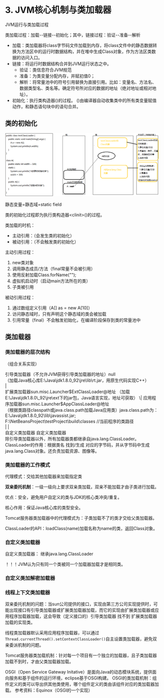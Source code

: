 # 3. JVM核心机制与类加载器

JVM运行与类加载过程 

类加载过程：加载--链接--初始化；其中，链接过程：验证--准备--解析 

* 加载：类加载器将class字节码文件加载到内存，将class文件中的静态数据转换为方法区中的运行时数据结构，并在堆中生成Class对象，作为方法区类数据的访问入口。 
* 链接：将运行时数据结构合并到JVM运行状态之中。 
  * 验证：类信息符合JVM规范 
  * 准备：为类变量分配内存，并赋初值0； 
  * 解析：将常量池中的符号引用替换为直接引用。比如：变量名、方法名、数据类型名、类名等。确定符号所对应的数据的地址（绝对地址或相对地址）。 
* 初始化：执行类构造器\(\)的过程。 \(\)由编译器自动收集类中的所有类变量赋值动作，和静态语句块中的语句合并。

## 类的初始化

![JVM&#x5185;&#x5B58;&#x6A21;&#x578B;](../.gitbook/assets/218-lei-jia-zai-guo-cheng.png)

静态变量=静态域=static field 

类的初始化过程即为执行类构造器&lt;clinit&gt;\(\)的过程。 

类加载的时机：

* 主动引用：（会发生类的初始化） 
* 被动引用：（不会触发类的初始化） 

主动引用过程：

1. new类对象
2. 调用静态成员/方法（final常量不会被引用） 
3. 使用反射加载Class.forName\(""\); 
4. 虚拟机启动时（启动main方法所在的类） 
5. 子类被引用

被动引用过程：

1. 通过数组定义引用（A\[\] as = new A\[10\]） 
2. 访问静态域时，只有声明这个静态域的类会被加载 
3. 引用常量（final）不会触发初始化，在编译阶段保存到类的常量池中

## 类加载器

### 类加载器的层次结构

（组合关系实现） 

引导类加载器（不允许JVM获得引导类加载器的地址）null   
（加载Java核心库E:\Java\jdk1.8.0\_92\jre\lib\rt.jar，用原生代码实现C++）   
            \|   
扩展类加载器sun.misc.Launcher$ExtClassLoader@地址  
 （加载E:\Java\jdk1.8.0\_92\jre\ext下的jar包，Java语言实现，地址可获取）   
                 \|  
应用程序加载器sun.misc.Launcher$AppClassLoader@地址   
（根据类路径classpath或java.class.path加载Java应用类）java.class.path为：E:\Java\jdk1.8.0\_92\lib\javassist.jar; F:\NetBeansProject\testProject\build\classes  //当前程序的类路径  
            \|                                \|  
自定义类加载器     自定义类加载器   
除引导类加载器以外，所有加载器类都继承自java.lang.ClassLoader。 ClassLoader的作用：根据类名 找到/生成 对应的字节码，并从字节码中生成java.lang.Class对象。还负责加载资源、图像等。

### 类加载器的工作模式

 代理模式：交给其他加载器来加载指定类 

**双亲委托机制**：一级一级向上要求双亲类加载，双亲不能加载才由子类进行加载。

 优点：安全，避免用户自定义的类与JDK的核心类冲突/重复。

 核心作用：保证Java核心库的类型安全。 

Tomcat服务器类加载器中的代理模式为：子类加载不了的类才交给父类加载器。

ClassLoader的API：loadClass\(name\)加载名称为name的类，返回Class对象。

### 自定义类加载器

自定义类加载器： 继承java.lang.ClassLoader 

！！！JVM认为只有同一个类被同一个加载器加载才是相同类。

### 自定义类加解密加载器

### 线程上下文类加载器

双亲委托机制的问题：当sun公司提供的接口，实现由第三方公司实现提供时，可能出现接口有引导类加载器或扩展类加载器加载，而它的实现由扩展类加载器或应用程序加载器加载，这会导致（定义接口的）引导类加载器 找不到 扩展类加载器加载的实现类。

线程类加载器默认采用应用程序加载器，可以通过`Thread.currentThread().setContextClassLoader()`自主设置类加载器，避免双亲委派机制的问题。

Tomcat服务器类加载机制：针对每一个项目有一个独立的加载器，且子类加载器加载不到时，才由父类加载器加载。

OSGI（Open Service Gateway Initative）是面向Java的动态模块系统，提供面向服务和基于组件的运行环境，eclipse基于OSGI构建。 OSGI的类加载机制：组件定义的类可以导出供其他类使用，哪个组件定义的类由该组件对应的类加载器加载。 参考资料：Equinox（OSGI的一个实现）



